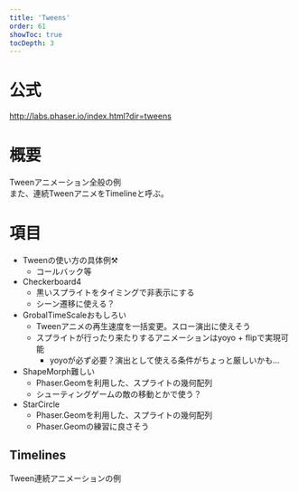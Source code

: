 ```yaml
---
title: 'Tweens'
order: 61
showToc: true
tocDepth: 3
---
```


# 公式

http://labs.phaser.io/index.html?dir=tweens

# 概要
Tweenアニメーション全般の例  
また、連続TweenアニメをTimelineと呼ぶ。

# 項目
- Tweenの使い方の具体例:hammer_and_pick:
  - コールバック等
- Checkerboard4
  - 黒いスプライトをタイミングで非表示にする
  - シーン遷移に使える？
- GrobalTimeScale<Badge color="blue">おもしろい</Badge>
  - Tweenアニメの再生速度を一括変更。スロー演出に使えそう
  - スプライトが行ったり来たりするアニメーションはyoyo + flipで実現可能
    - yoyoが必ず必要？演出として使える条件がちょっと厳しいかも…
- ShapeMorph<Badge color="red">難しい</Badge>
  - Phaser.Geomを利用した、スプライトの幾何配列
  - シューティングゲームの敵の移動とかで使う？
- StarCircle
  - Phaser.Geomを利用した、スプライトの幾何配列
  - Phaser.Geomの練習に良さそう

## Timelines
Tween連続アニメーションの例